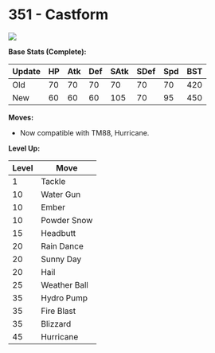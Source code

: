 # 351 - Castform
![][351]

**Base Stats (Complete):**

Update | HP | Atk | Def | SAtk | SDef | Spd | BST
---    | ---| --- | --- | ---  | ---  | --- | ---
Old    | 70 |  70 |  70 |  70  |  70  |  70  |  420
New    | 60 |  60 |  60 |  105  |  70  |  95  |  450

**Moves:**

 - Now compatible with TM88, Hurricane.

**Level Up:**

Level | Move
---   | ---
  1   | Tackle
 10   | Water Gun
 10   | Ember
 10   | Powder Snow
 15   | Headbutt
 20   | Rain Dance
 20   | Sunny Day
 20   | Hail
 25   | Weather Ball
 35   | Hydro Pump
 35   | Fire Blast
 35   | Blizzard
 45   | Hurricane



[351]: /img/pokemon/351.png
